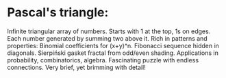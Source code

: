 # Pascal's triangle:

Infinite triangular array of numbers.
Starts with 1 at the top, 1s on edges.
Each number generated by summing two above it.
Rich in patterns and properties:
Binomial coefficients for (x+y)^n.
Fibonacci sequence hidden in diagonals.
Sierpiński gasket fractal from odd/even shading.
Applications in probability, combinatorics, algebra.
Fascinating puzzle with endless connections.
Very brief, yet brimming with detail!

